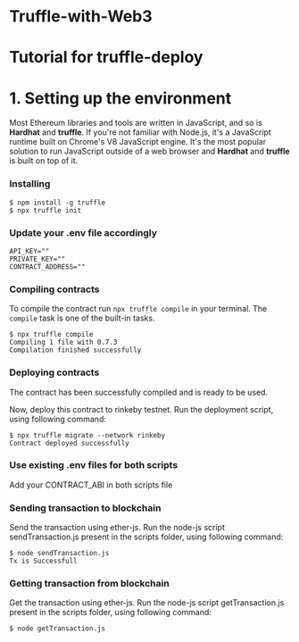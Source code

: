 # Truffle-with-Web3

# Tutorial for truffle-deploy

# 1. Setting up the environment

Most Ethereum libraries and tools are written in JavaScript, and so is **Hardhat** and **truffle**. If you're not familiar with Node.js, it's a JavaScript runtime built on Chrome's V8 JavaScript engine. It's the most popular solution to run JavaScript outside of a web browser and **Hardhat** and **truffle** is built on top of it.

### Installing

```
$ npm install -g truffle
$ npx truffle init

```

### Update your .env file accordingly

```
API_KEY=""
PRIVATE_KEY=""
CONTRACT_ADDRESS=""
```

### Compiling contracts

To compile the contract run `npx truffle compile` in your terminal. The `compile` task is one of the built-in tasks.

```
$ npx truffle compile
Compiling 1 file with 0.7.3
Compilation finished successfully
```

### Deploying contracts

The contract has been successfully compiled and is ready to be used.

Now, deploy this contract to rinkeby testnet. Run the deployment script, using following command:

```
$ npx truffle migrate --network rinkeby
Contract deployed successfully
```

### Use existing .env files for both scripts

Add your CONTRACT_ABI in both scripts file


### Sending transaction to blockchain 

Send the transaction using ether-js. Run the node-js script sendTransaction.js present in the scripts folder, using following command:

```
$ node sendTransaction.js 
Tx is Successfull
```

### Getting transaction from blockchain

Get the transaction using ether-js. Run the node-js script getTransaction.js present in the scripts folder, using following command:

```
$ node getTransaction.js 
```
